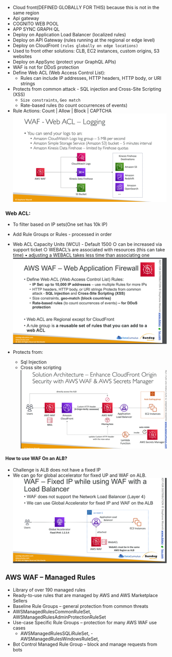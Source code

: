 
- Cloud front(DEFINED GLOBALLY FOR THIS) because this is not in the same region
- Api gateway
- COGNITO WEB POOL
- APP SYNC GRAPH QL
- Deploy on Application Load Balancer (localized rules)
- Deploy on API Gateway (rules running at the regional or edge level)
- Deploy on CloudFront `(rules globally on edge locations)`
- Used to front other solutions: CLB, EC2 instances, custom origins, S3 websites
- Deploy on AppSync (protect your GraphQL APIs)
- WAF is not for DDoS protection
- Define Web ACL (Web Access Control List):
    - Rules can include IP addresses, HTTP headers, HTTP body, or URI strings
- Protects from common attack - SQL injection and Cross-Site Scripting (XSS)
    - `Size constraints`, `Geo match`
    - Rate-based rules (to count occurrences of events)
- Rule Actions: Count | Allow | Block | CAPTCHA
![alt text](image-16.png)
### Web ACL:
- To filter based on IP sets(One set has 10k IP)
- Add Rule Groups or Rules - processed in order
- Web ACL Capacity Units (WCU) - Default 1500
        ○ can be increased via support ticket
        ○ WEBACL’s are associated with resources (this can take time)
    • adjusting a WEBACL takes less time than associating one
![alt text](image.png)

- Protects from:
    - Sql Injection
    - Cross site scripting
![alt text](image-17.png)
#### How to use WAF On an ALB?
- Challenge is ALB does not have a fixed IP
- We can go for global accelerator for fixed UP and WAF on ALB.
![alt text](image-1.png)  
    
## AWS WAF – Managed Rules
- Library of over 190 managed rules
- Ready-to-use rules that are managed by AWS and AWS Marketplace Sellers
- Baseline Rule Groups – general protection from common threats
- AWSManagedRulesCommonRuleSet, AWSManagedRulesAdminProtectionRuleSet
- Use-case Specific Rule Groups – protection for many AWS WAF use cases
    - AWSManagedRulesSQLiRuleSet, - AWSManagedRulesWindowsRuleSet,
- Bot Control Managed Rule Group – block and manage requests from bots